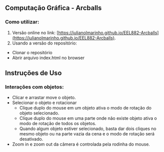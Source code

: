 Computação Gráfica - Arcballs
---

### Como utilizar:
1. Versão online no link: [https://julianolmarinho.github.io/EEL882-Arcballs](https://julianolmarinho.github.io/EEL882-Arcballs).
2. Usando a versão do repositório: 
- Clonar o repositório
- Abrir arquivo index.html no browser

## Instruções de Uso
### Interações com objetos: 

* Clicar e arrastar move o objeto. 
* Selecionar o objeto e rotacionar
    * Clique duplo do mouse em um objeto ativa o modo de rotação do objeto selecionado. 
    * Clique duplo do mouse em uma parte onde não existe objeto ativa o modo de rotação de todos os 
        objetos.
    * Quando algum objeto estiver selecionado, basta dar dois cliques no mesmo objeto ou na parte 
    vazia da cena e o modo de rotação será desativado.
* Zoom in e zoom out da câmera é controlada pela rodinha do mouse.

